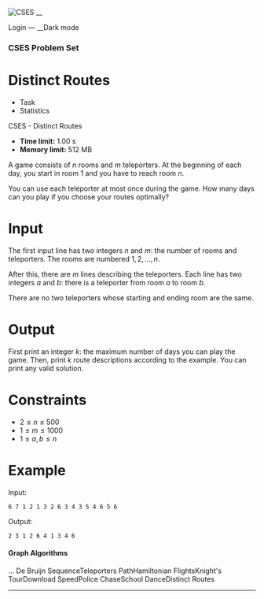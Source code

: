 ![CSES](/logo.png?1) __

Login — __Dark mode

### CSES Problem Set

# Distinct Routes

  * Task
  * Statistics

CSES - Distinct Routes

  * **Time limit:** 1.00 s
  * **Memory limit:** 512 MB

A game consists of $n$ rooms and $m$ teleporters. At the beginning of each
day, you start in room $1$ and you have to reach room $n$.

You can use each teleporter at most once during the game. How many days can
you play if you choose your routes optimally?

# Input

The first input line has two integers $n$ and $m$: the number of rooms and
teleporters. The rooms are numbered $1,2,\dots,n$.

After this, there are $m$ lines describing the teleporters. Each line has two
integers $a$ and $b$: there is a teleporter from room $a$ to room $b$.

There are no two teleporters whose starting and ending room are the same.

# Output

First print an integer $k$: the maximum number of days you can play the game.
Then, print $k$ route descriptions according to the example. You can print any
valid solution.

# Constraints

  * $2 \le n \le 500$
  * $1 \le m \le 1000$
  * $1 \le a,b \le n$

# Example

Input:

``` 6 7 1 2 1 3 2 6 3 4 3 5 4 6 5 6 ```

Output:

``` 2 3 1 2 6 4 1 3 4 6 ```

#### Graph Algorithms

... De Bruijn SequenceTeleporters PathHamiltonian FlightsKnight's TourDownload
SpeedPolice ChaseSchool DanceDistinct Routes

* * *

